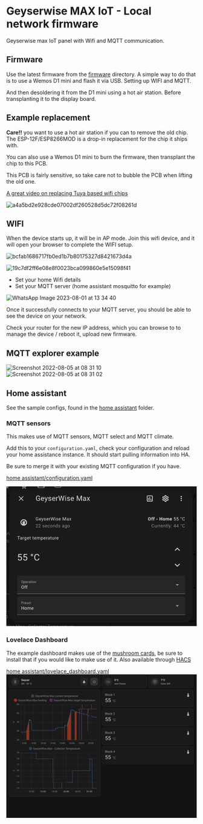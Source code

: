 # Geyserwise MAX IoT - Local network firmware
Geyserwise max IoT panel with Wifi and MQTT communication.

## Firmware
Use the latest firmware from the [firmware](./firmware/) directory. A simple way to do that is to use a Wemos D1 mini and flash it via USB. Setting up WIFI and MQTT. 

And then desoldering it from the D1 mini using a hot air station. Before transplanting it to the display board.
## Example replacement
**Care!!** you want to use a hot air station if you can to remove the old chip. The ESP-12F/ESP8266MOD is a drop-in replacement for the chip it ships with.

You can also use a Wemos D1 mini to burn the firmware, then transplant the chip to this PCB.

This PCB is fairly sensitive, so take care not to bubble the PCB when lifting the old one.

[A great video on replacing Tuya based wifi chips](https://www.youtube.com/watch?v=d_HpkIiWC3Y&ab_channel=digiblurDIY)

![a4a5bd2e928cde07002df260528d5dc72f08261d](https://user-images.githubusercontent.com/3243014/183018265-a6c1255a-5d1d-4866-90fb-7c0b67b4b9d1.jpeg)

## WIFI
When the device starts up, it will be in AP mode. Join this wifi device, and it will open your browser to complete the WIFI setup. 

![bcfab1686717fb0ed1b7b80175327d8421673d4a](https://user-images.githubusercontent.com/3243014/183018742-6bc05e29-fab0-46b3-b8bc-b254f5ac3cf9.jpeg)

![19c7df2ff6e08e8f0023bca099860e5e15098f41](https://user-images.githubusercontent.com/3243014/183018749-933d93c7-fd7b-402e-9b3f-cb42b4a491eb.jpeg)

 - Set your home Wifi details
 - Set your MQTT server (home assistant mosquitto for example)

![WhatsApp Image 2023-08-01 at 13 34 40](https://github.com/jackkitley/geyserwise_max_iot/assets/3243014/5daa23f5-4af0-4123-aa0b-74325ca01ed5)


Once it successfully connects to your MQTT server, you should be able to see the device on your network. 

Check your router for the new IP address, which you can browse to to manage the device / reboot it, upload new firmware. 

## MQTT explorer example
![Screenshot 2022-08-05 at 08 31 10](https://user-images.githubusercontent.com/3243014/183018238-c2636b6b-c90b-44f5-bb92-38d4509a08a3.png)
![Screenshot 2022-08-05 at 08 31 02](https://user-images.githubusercontent.com/3243014/183018247-2067188f-b38c-41bf-b003-810c07d436d2.png)

## Home assistant
See the sample configs, found in the [home assistant](./home%20assistant/) folder.

### MQTT sensors
This makes use of MQTT sensors, MQTT select and MQTT climate.  

Add this to your `configuration.yaml`, check your configuration and reload your home assistance instance. It should start pulling information into HA. 

Be sure to merge it with your existing MQTT configuration if you have.

[home assistant/configuration.yaml](home%20assistant/configuration.yaml)

![MQTT Climate Integration](./home%20assistant/mqtt_climate_integration.png)

### Lovelace Dashboard

The example dashboard makes use of the [mushroom cards](https://github.com/piitaya/lovelace-mushroom), be sure to install that if you would like to make use of it. Also available through [HACS](https://hacs.xyz/)

[home assistant/lovelace_dashboard.yaml](home%20assistant/lovelace_dashboard.yaml)
![Lovelace Dashboard](./home%20assistant/lovelace_dashboard.png)
